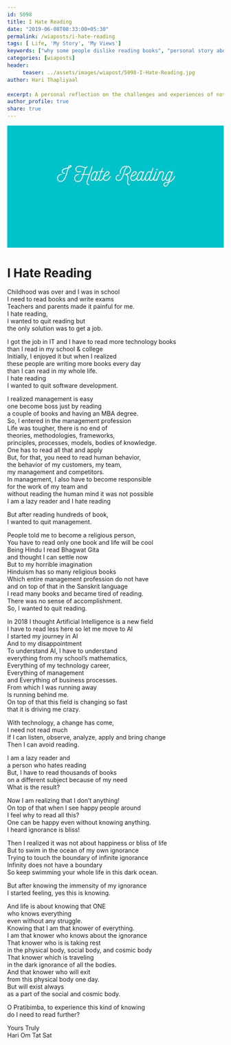 ```yaml
--- 
id: 5098 
title: I Hate Reading
date: "2019-06-08T08:33:00+05:30"
permalink: /wiaposts/i-hate-reading
tags: [ Life, 'My Story', 'My Views']    
keywords: ["why some people dislike reading books", "personal story about reading habits", "life experiences with reading", "views on reading culture", "challenges of enjoying reading"]  
categories: [wiaposts] 
header:
     teaser: ../assets/images/wiapost/5098-I-Hate-Reading.jpg
author: Hari Thapliyaal 

excerpt: A personal reflection on the challenges and experiences of not enjoying reading, exploring cultural and personal perspectives.
author_profile: true 
share: true 
---
```


![I Hate Reading](../assets/images/wiapost/5098-I-Hate-Reading.jpg)       
   
# I Hate Reading   
    
Childhood was over and I was in school     
I need to read books and write exams     
Teachers and parents made it painful for me.     
I hate reading,     
I wanted to quit reading but     
the only solution was to get a job.    
    
I got the job in IT and I have to read more technology books     
than I read in my school &amp; college     
Initially, I enjoyed it but when I realized     
these people are writing more books every day     
than I can read in my whole life.     
I hate reading     
I wanted to quit software development.    
    
I realized management is easy     
one become boss just by reading     
a couple of books and having an MBA degree.     
So, I entered in the management profession     
Life was tougher, there is no end of     
theories, methodologies, frameworks,     
principles, processes, models, bodies of knowledge.     
One has to read all that and apply     
But, for that, you need to read human behavior,     
the behavior of my customers, my team,     
my management and competitors.     
In management, I also have to become responsible     
for the work of my team and     
without reading the human mind it was not possible     
I am a lazy reader and I hate reading    
    
But after reading hundreds of book,     
I wanted to quit management.    
    
People told me to become a religious person,     
You have to read only one book and life will be cool     
Being Hindu I read Bhagwat Gita     
and thought I can settle now     
But to my horrible imagination     
Hinduism has so many religious books     
Which entire management profession do not have     
and on top of that in the Sanskrit language     
I read many books and became tired of reading.     
There was no sense of accomplishment.     
So, I wanted to quit reading.    
    
In 2018 I thought Artificial Intelligence is a new field     
I have to read less here so let me move to AI     
I started my journey in AI     
And to my disappointment     
To understand AI, I have to understand     
everything from my school’s mathematics,     
Everything of my technology career,     
Everything of management     
and Everything of business processes.     
From which I was running away     
Is running behind me.     
On top of that this field is changing so fast     
that it is driving me crazy.    
    
With technology, a change has come,     
I need not read much     
If I can listen, observe, analyze, apply and bring change     
Then I can avoid reading.    
    
I am a lazy reader and     
a person who hates reading     
But, I have to read thousands of books     
on a different subject because of my need     
What is the result?    
    
Now I am realizing that I don’t anything!     
On top of that when I see happy people around     
I feel why to read all this?     
One can be happy even without knowing anything.     
I heard ignorance is bliss!    
    
Then I realized it was not about happiness or bliss of life     
But to swim in the ocean of my own ignorance     
Trying to touch the boundary of infinite ignorance     
Infinity does not have a boundary     
So keep swimming your whole life in this dark ocean.    
    
But after knowing the immensity of my ignorance     
I started feeling, yes this is knowing.    
    
And life is about knowing that ONE     
who knows everything     
even without any struggle.     
Knowing that I am that knower of everything.     
I am that knower who knows about the ignorance     
That knower who is is taking rest     
in the physical body, social body, and cosmic body     
That knower which is traveling     
in the dark ignorance of all the bodies.     
And that knower who will exit     
from this physical body one day.     
But will exist always     
as a part of the social and cosmic body.    
    
O Pratibimba, to experience this kind of knowing     
do I need to read further?    
    
Yours Truly     
Hari Om Tat Sat    
